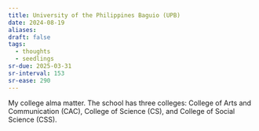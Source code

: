 ```yaml
---
title: University of the Philippines Baguio (UPB)
date: 2024-08-19
aliases: 
draft: false
tags:
  - thoughts
  - seedlings
sr-due: 2025-03-31
sr-interval: 153
sr-ease: 290
---
```

My college alma matter. The school has three colleges: College of Arts and Communication (CAC), College of Science (CS), and College of Social Science (CSS).